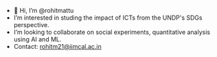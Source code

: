 - 👋 Hi, I’m @rohitmattu
-  I’m interested in studing the impact of ICTs from the UNDP's SDGs perspective.
-  I’m looking to collaborate on social experiments, quantitative analysis using AI and ML.
-  Contact: rohitm21@iimcal.ac.in
